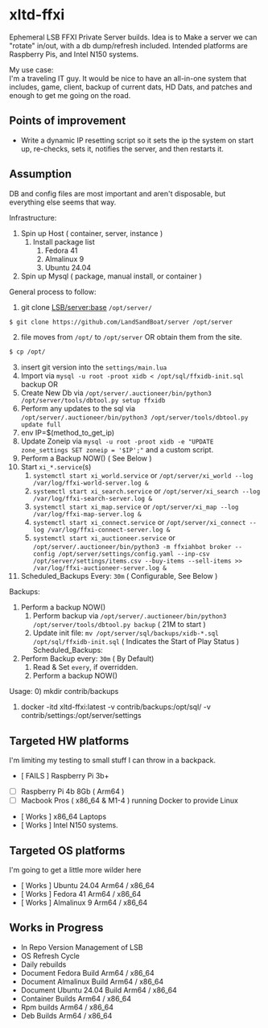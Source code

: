 # xltd-ffxi
Ephemeral LSB FFXI Private Server builds. Idea is to Make a server we can "rotate" in/out, with a db dump/refresh included. Intended platforms are Raspberry Pis, and Intel N150 systems.  
  
My use case:  
I'm a traveling IT guy. It would be nice to have an all-in-one system that includes, game, client, backup of current dats, HD Dats, and patches and enough to get me going on the road.  
  
## Points of improvement 
* Write a dynamic IP resetting script so it sets the ip the system on start up, re-checks, sets it, notifies the server, and then restarts it. 

## Assumption
DB and config files are most important and aren't disposable, but everything else seems that way.  
  
Infrastructure:  
1) Spin up Host ( container, server, instance )
    1) Install package list
        1) Fedora 41
        2) Almalinux 9
        3) Ubuntu 24.04
2) Spin up Mysql ( package, manual install, or container ) 
  
General process to follow:
1) git clone [LSB/server:base](https://github.com/LandSandBoat/server) `/opt/server/`
```bash
$ git clone https://github.com/LandSandBoat/server /opt/server
```
2) file moves from `/opt/` to `/opt/server` OR obtain them from the site.
```bash
$ cp /opt/
```
3) insert git version into the `settings/main.lua`
4) Import via `mysql -u root -proot xidb < /opt/sql/ffxidb-init.sql` backup OR 
5) Create New Db via `/opt/server/.auctioneer/bin/python3 /opt/server/tools/dbtool.py setup ffxidb` 
6) Perform any updates to the sql via `/opt/server/.auctioneer/bin/python3 /opt/server/tools/dbtool.py update full`
7) env IP=$(method_to_get_ip)
8) Update Zoneip via `mysql -u root -proot xidb -e "UPDATE zone_settings SET zoneip = '$IP';"` and a custom script.
9) Perform a Backup NOW() ( See Below )  
10) Start `xi_*.service`(s)
    1) `systemctl start xi_world.service` or `/opt/server/xi_world --log /var/log/ffxi-world-server.log &`
    2) `systemctl start xi_search.service` or `/opt/server/xi_search --log /var/log/ffxi-search-server.log &`
    3) `systemctl start xi_map.service` or `/opt/server/xi_map --log /var/log/ffxi-map-server.log &`
    4) `systemctl start xi_connect.service` or `/opt/server/xi_connect --log /var/log/ffxi-connect-server.log &`
    5) `systemctl start xi_auctioneer.service` or 
    `/opt/server/.auctioneer/bin/python3 -m ffxiahbot broker --config /opt/server/settings/config.yaml --inp-csv /opt/server/settings/items.csv --buy-items --sell-items >> /var/log/ffxi-auctioneer-server.log &`
11) Scheduled_Backups Every: `30m` ( Configurable, See Below ) 

Backups: 
1) Perform a backup NOW()
    1) Perform backup via `/opt/server/.auctioneer/bin/python3 /opt/server/tools/dbtool.py backup` ( 21M to start )
    2) Update init file: `mv /opt/server/sql/backups/xidb-*.sql /opt/sql/ffxidb-init.sql` ( Indicates the Start of Play Status )  
Scheduled_Backups:
1) Perform Backup every: `30m` ( By Default)
    1) Read & Set `every`, if overridden.  
    2) Perform a backup NOW()

Usage:
0) mkdir contrib/backups
1) docker -itd xltd-ffxi:latest -v contrib/backups:/opt/sql/ -v contrib/settings:/opt/server/settings 

## Targeted HW platforms
I'm limiting my testing to small stuff I can throw in a backpack. 
* [ FAILS ] Raspberry Pi 3b+
* [ ] Raspberry Pi 4b 8Gb ( Arm64 )
* [ ] Macbook Pros ( x86_64 & M1-4 ) running Docker to provide Linux
* [ Works ] x86_64 Laptops 
* [ Works ] Intel N150 systems. 

## Targeted OS platforms
I'm going to get a little more wilder here
* [ Works ] Ubuntu 24.04 Arm64 / x86_64 
* [ Works ] Fedora 41 Arm64 / x86_64 
* [ Works ] Almalinux 9 Arm64 / x86_64 

## Works in Progress
* In Repo Version Management of LSB
* OS Refresh Cycle
* Daily rebuilds
* Document Fedora Build Arm64 / x86_64 
* Document Almalinux Build Arm64 / x86_64 
* Document Ubuntu 24.04 Build Arm64 / x86_64 
* Container Builds Arm64 / x86_64 
* Rpm builds Arm64 / x86_64 
* Deb Builds Arm64 / x86_64 
